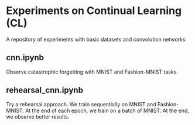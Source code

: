 # Experiments on Continual Learning (CL)

A repository of experiments with basic datasets and convolution networks

## cnn.ipynb

Observe catastrophic forgetting with MNIST and Fashion-MNIST tasks.

## rehearsal_cnn.ipynb

Try a rehearsal approach. We train sequentially on MNIST and Fashion-MNIST. At the end of each epoch, we train on a batch of MNIST. At the end, we observe better results.
